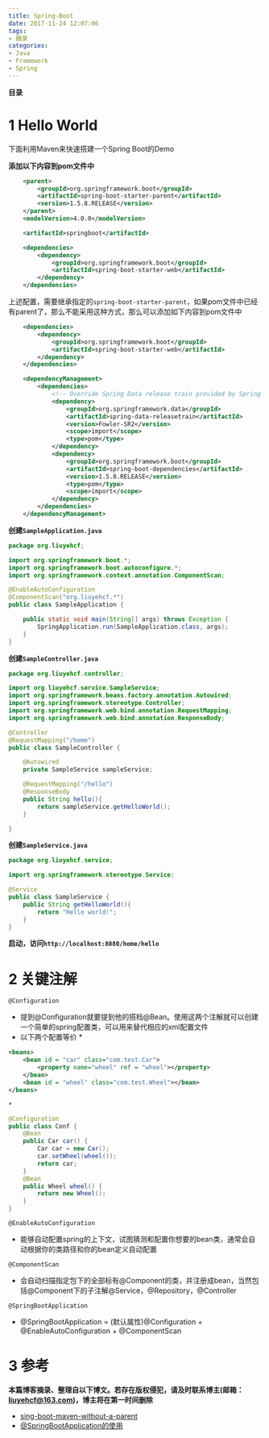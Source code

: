 ```yaml
---
title: Spring-Boot
date: 2017-11-24 12:07:06
tags: 
- 摘录
categories: 
- Java
- Framework
- Spring
---
```


__目录__

<!-- toc -->
<!--more-->

# 1 Hello World

下面利用Maven来快速搭建一个Spring Boot的Demo

__添加以下内容到pom文件中__

```xml
    <parent>
        <groupId>org.springframework.boot</groupId>
        <artifactId>spring-boot-starter-parent</artifactId>
        <version>1.5.8.RELEASE</version>
    </parent>
    <modelVersion>4.0.0</modelVersion>

    <artifactId>springboot</artifactId>

    <dependencies>
        <dependency>
            <groupId>org.springframework.boot</groupId>
            <artifactId>spring-boot-starter-web</artifactId>
        </dependency>
    </dependencies>
```

上述配置，需要继承指定的`spring-boot-starter-parent`，如果pom文件中已经有parent了，那么不能采用这种方式，那么可以添加如下内容到pom文件中

```xml
    <dependencies>
        <dependency>
            <groupId>org.springframework.boot</groupId>
            <artifactId>spring-boot-starter-web</artifactId>
        </dependency>
    </dependencies>

    <dependencyManagement>
        <dependencies>
            <!-- Override Spring Data release train provided by Spring Boot -->
            <dependency>
                <groupId>org.springframework.data</groupId>
                <artifactId>spring-data-releasetrain</artifactId>
                <version>Fowler-SR2</version>
                <scope>import</scope>
                <type>pom</type>
            </dependency>
            <dependency>
                <groupId>org.springframework.boot</groupId>
                <artifactId>spring-boot-dependencies</artifactId>
                <version>1.5.8.RELEASE</version>
                <type>pom</type>
                <scope>import</scope>
            </dependency>
        </dependencies>
    </dependencyManagement>
```

__创建`SampleApplication.java`__

```Java
package org.liuyehcf;

import org.springframework.boot.*;
import org.springframework.boot.autoconfigure.*;
import org.springframework.context.annotation.ComponentScan;

@EnableAutoConfiguration
@ComponentScan("org.liuyehcf.*")
public class SampleApplication {

    public static void main(String[] args) throws Exception {
        SpringApplication.run(SampleApplication.class, args);
    }
}
```

__创建`SampleController.java`__

```Java
package org.liuyehcf.controller;

import org.liuyehcf.service.SampleService;
import org.springframework.beans.factory.annotation.Autowired;
import org.springframework.stereotype.Controller;
import org.springframework.web.bind.annotation.RequestMapping;
import org.springframework.web.bind.annotation.ResponseBody;

@Controller
@RequestMapping("/home")
public class SampleController {

    @Autowired
    private SampleService sampleService;

    @RequestMapping("/hello")
    @ResponseBody
    public String hello(){
        return sampleService.getHelloWorld();
    }

}
```

__创建`SampleService.java`__
```Java
package org.liuyehcf.service;

import org.springframework.stereotype.Service;

@Service
public class SampleService {
    public String getHelloWorld(){
        return "Hello world!";
    }
}

```

__启动，访问`http://localhost:8080/home/hello`__

# 2 关键注解

`@Configuration`

* 提到@Configuration就要提到他的搭档@Bean。使用这两个注解就可以创建一个简单的spring配置类，可以用来替代相应的xml配置文件
* 以下两个配置等价
    * 
```xml
<beans>  
    <bean id = "car" class="com.test.Car">  
        <property name="wheel" ref = "wheel"></property>  
    </bean>  
    <bean id = "wheel" class="com.test.Wheel"></bean>  
</beans> 
```

    * 
```Java
@Configuration  
public class Conf {  
    @Bean  
    public Car car() {  
        Car car = new Car();  
        car.setWheel(wheel());  
        return car;  
    }  
    @Bean   
    public Wheel wheel() {  
        return new Wheel();  
    }  
}  
```

`@EnableAutoConfiguration`

* 能够自动配置spring的上下文，试图猜测和配置你想要的bean类，通常会自动根据你的类路径和你的bean定义自动配置

`@ComponentScan`

* 会自动扫描指定包下的全部标有@Component的类，并注册成bean，当然包括@Component下的子注解@Service，@Repository，@Controller

`@SpringBootApplication`

* @SpringBootApplication = (默认属性)@Configuration + @EnableAutoConfiguration + @ComponentScan

# 3 参考

__本篇博客摘录、整理自以下博文。若存在版权侵犯，请及时联系博主(邮箱：liuyehcf@163.com)，博主将在第一时间删除__

* [sing-boot-maven-without-a-parent](https://docs.spring.io/spring-boot/docs/current/reference/htmlsingle/#using-boot-maven-without-a-parent)
* [@SpringBootApplication的使用](http://blog.csdn.net/u013473691/article/details/52353923)
